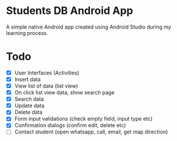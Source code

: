 # Students DB Android App
A simple native Android app created using Android Studio during my learning process.

# Todo
- [x] User Interfaces (Activities)
- [x] Insert data
- [x] View list of data (list view)
- [x] On click list view data, show search page
- [x] Search data
- [x] Update data
- [x] Delete data
- [x] Form input validations (check empty field, input type etc)
- [x] Confirmation dialogs (confirm edit, delete etc)
- [ ] Contact student (open whatsapp, call, email, get map direction)
